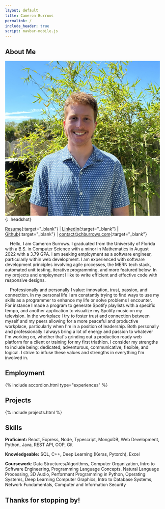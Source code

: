 ```yaml
---
layout: default
title: Cameron Burrows
permalink: /
include_header: true
script: navbar-mobile.js
---
```


## About Me

![Headshot](/assets/images/headshot.jpg){: .headshot}

[Resume](/assets/files/resume.pdf){:target="\_blank"}
|
[LinkedIn](https://www.linkedin.com/in/chburrows){:target="\_blank"}
|
[Github](https://github.com/cburrows1){:target="\_blank"}
|
[contact@chburrows.com](mailto:contact@chburrows.com){:target="\_blank"}

&nbsp;&nbsp;&nbsp;&nbsp;Hello, I am Cameron Burrows. I graduated from the University of Florida with a B.S. in Computer Science with a minor in Mathematics in August 2022 with a 3.79 GPA. I am seeking employment as a software engineer, particularly within web development. I am experienced with software development principles involving agile processes, the MERN tech stack, automated unit testing, iterative programming, and more featured below. In my projects and employment I like to write efficient and effective code with responsive designs.

&nbsp;&nbsp;&nbsp;&nbsp;Professionally and personally I value: innovation, trust, passion, and connection. In my personal life I am constantly trying to find ways to use my skills as a programmer to enhance my life or solve problems I encounter. For instance I made a program to generate Spotify playlists with a specific tempo, and another application to visualize my Spotify music on my television. In the workplace I try to foster trust and connection between myself and my peers allowing for a more peaceful and productive workplace, particularly when I'm in a position of leadership. Both personally and professionally I always bring a lot of energy and passion to whatever I'm working on, whether that's grinding out a production ready web platform for a client or training for my first triathlon. I consider my strengths to include being: dedicated, adventurous, communicative, flexible, and logical. I strive to infuse these values and strengths in everything I'm involved in.

## Employment

{% include accordion.html type="experiences" %}

## Projects

{% include projects.html %}

## Skills

**Proficient:** React, Express, Node, Typescript, MongoDB, Web Development, Python, Java, REST API, OOP, Git

**Knowledgeable:** SQL, C++, Deep Learning (Keras, Pytorch), Excel

**Coursework**: Data Structures/Algorithms, Computer Organization, Intro to Software Engineering, Programming Language Concepts, Natural Language Processing, 3D Audio, Performant Programming in Python, Operating Systems, Deep Learning Computer Graphics, Intro to Database Systems, Network Fundamentals, Computer and Information Security

## Thanks for stopping by!
